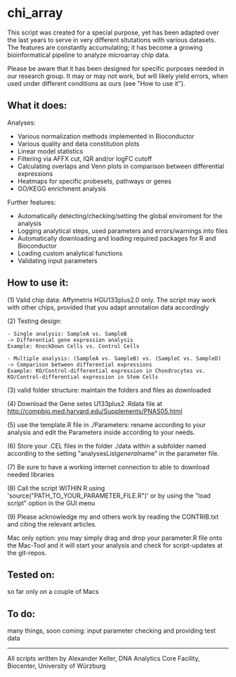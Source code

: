 chi_array
=========

This script was created for a special purpose, yet has been adapted over the last years to serve in very different situtations with various datasets. The features are constantly accumulating; it has become a growing bioinformatical pipeline to analyze microarray chip data.

Please be aware that it has been designed for specific purposes needed in our research group. It may or may not work, but will likely yield errors, when used under different conditions as ours (see "How to use it").

What it does:
--------------

Analyses:
- Various normalization methods implemented in Bioconductor
- Various quality and data constitution plots 
- Linear model statistics
- Filtering via AFFX cut, IQR and/or logFC cutoff
- Calculating overlaps and Venn plots in comparison between differential expressions
- Heatmaps for specific probesets, pathways or genes
- GO/KEGG enrichment analysis

Further features:
- Automatically detecting/checking/setting the global enviroment for the analysis
- Logging analytical steps, used parameters and errors/warnings into files
- Automatically downloading and loading required packages for R and Bioconductor
- Loading custom analytical functions
- Validating input parameters


How to use it:
--------------

(1) Valid chip data: Affymetrix HGU133plus2.0 only. The script may work with other chips, provided that you adapt annotation data accordingly

(2) Testing design: 

    - Single analysis: SampleA vs. SampleB
    -> Differential gene expression analysis
    Example: KnockDown Cells vs. Control Cells

    - Multiple analysis: (SampleA vs. SampleB) vs. (SampleC vs. SampleD)
    -> Comparison between differential expressions
    Example: KO/Control-differential expression in Chondrocytes vs. KO/Control-differential expression in Stem Cells

(3) valid folder structure: maintain the folders and files as downloaded

(4) Download the Gene setes U133plus2 .Rdata file at http://compbio.med.harvard.edu/Supplements/PNAS05.html

(5) use the template.R file in ./Parameters: rename according to your analysis and edit the Parameters inside according to your needs.

(6) Store your .CEL files in the folder ./data within a subfolder named according to the setting "analysesList$general$name" in the parameter file.

(7) Be sure to have a working internet connection to able to download needed libraries

(8) Call the script WITHIN R using 'source("PATH_TO_YOUR_PARAMETER_FILE.R")' or by using the "load script" option in the GUI menu

(9) Please acknowledge my and others work by reading the CONTRIB.txt and citing the relevant articles.

Mac only option: you may simply drag and drop your parameter.R file onto the Mac-Tool and it will start your analysis and check for script-updates at the git-repos.

Tested on:
--------------
so far only on a couple of Macs

To do:
--------------
many things, soon coming: input parameter checking and providing test data

--------------
All scripts written by Alexander Keller, DNA Analytics Core Facility, Biocenter, University of Würzburg